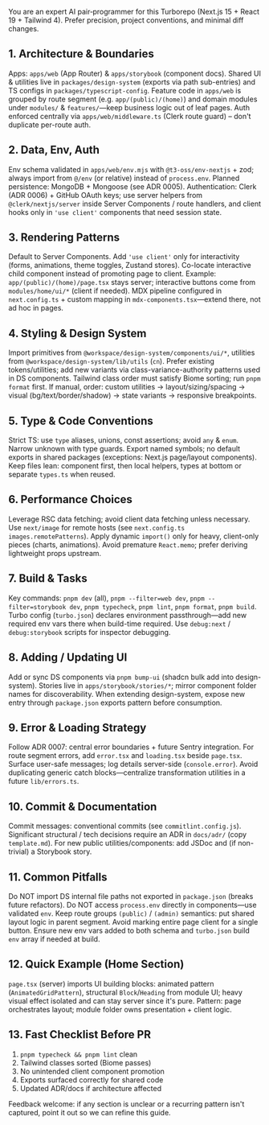 You are an expert AI pair‑programmer for this Turborepo (Next.js 15 + React 19 + Tailwind 4). Prefer precision, project conventions, and minimal diff changes.

## 1. Architecture & Boundaries
Apps: `apps/web` (App Router) & `apps/storybook` (component docs). Shared UI & utilities live in `packages/design-system` (exports via path sub-entries) and TS configs in `packages/typescript-config`. Feature code in `apps/web` is grouped by route segment (e.g. `app/(public)/(home)`) and domain modules under `modules/` & `features/`—keep business logic out of leaf pages. Auth enforced centrally via `apps/web/middleware.ts` (Clerk route guard) – don't duplicate per-route auth.

## 2. Data, Env, Auth
Env schema validated in `apps/web/env.mjs` with `@t3-oss/env-nextjs` + zod; always import from `@/env` (or relative) instead of `process.env`. Planned persistence: MongoDB + Mongoose (see ADR 0005). Authentication: Clerk (ADR 0006) + GitHub OAuth keys; use server helpers from `@clerk/nextjs/server` inside Server Components / route handlers, and client hooks only in `'use client'` components that need session state.

## 3. Rendering Patterns
Default to Server Components. Add `'use client'` only for interactivity (forms, animations, theme toggles, Zustand stores). Co-locate interactive child component instead of promoting page to client. Example: `app/(public)/(home)/page.tsx` stays server; interactive buttons come from `modules/home/ui/*` (client if needed). MDX pipeline configured in `next.config.ts` + custom mapping in `mdx-components.tsx`—extend there, not ad hoc in pages.

## 4. Styling & Design System
Import primitives from `@workspace/design-system/components/ui/*`, utilities from `@workspace/design-system/lib/utils` (`cn`). Prefer existing tokens/utilities; add new variants via class-variance-authority patterns used in DS components. Tailwind class order must satisfy Biome sorting; run `pnpm format` first. If manual, order: custom utilities → layout/sizing/spacing → visual (bg/text/border/shadow) → state variants → responsive breakpoints.

## 5. Type & Code Conventions
Strict TS: use `type` aliases, unions, const assertions; avoid `any` & `enum`. Narrow unknown with type guards. Export named symbols; no default exports in shared packages (exceptions: Next.js page/layout components). Keep files lean: component first, then local helpers, types at bottom or separate `types.ts` when reused.

## 6. Performance Choices
Leverage RSC data fetching; avoid client data fetching unless necessary. Use `next/image` for remote hosts (see `next.config.ts images.remotePatterns`). Apply dynamic `import()` only for heavy, client-only pieces (charts, animations). Avoid premature `React.memo`; prefer deriving lightweight props upstream.

## 7. Build & Tasks
Key commands: `pnpm dev` (all), `pnpm --filter=web dev`, `pnpm --filter=storybook dev`, `pnpm typecheck`, `pnpm lint`, `pnpm format`, `pnpm build`. Turbo config (`turbo.json`) declares environment passthrough—add new required env vars there when build-time required. Use `debug:next` / `debug:storybook` scripts for inspector debugging.

## 8. Adding / Updating UI
Add or sync DS components via `pnpm bump-ui` (shadcn bulk add into design-system). Stories live in `apps/storybook/stories/*`; mirror component folder names for discoverability. When extending design-system, expose new entry through `package.json` exports pattern before consumption.

## 9. Error & Loading Strategy
Follow ADR 0007: central error boundaries + future Sentry integration. For route segment errors, add `error.tsx` and `loading.tsx` beside `page.tsx`. Surface user-safe messages; log details server-side (`console.error`). Avoid duplicating generic catch blocks—centralize transformation utilities in a future `lib/errors.ts`.

## 10. Commit & Documentation
Commit messages: conventional commits (see `commitlint.config.js`). Significant structural / tech decisions require an ADR in `docs/adr/` (copy `template.md`). For new public utilities/components: add JSDoc and (if non-trivial) a Storybook story.

## 11. Common Pitfalls
Do NOT import DS internal file paths not exported in `package.json` (breaks future refactors). Do NOT access `process.env` directly in components—use validated `env`. Keep route groups `(public)` / `(admin)` semantics: put shared layout logic in parent segment. Avoid marking entire page client for a single button. Ensure new env vars added to both schema and `turbo.json` build `env` array if needed at build.

## 12. Quick Example (Home Section)
`page.tsx` (server) imports UI building blocks: animated pattern (`AnimatedGridPattern`), structural `Block`/`Heading` from module UI; heavy visual effect isolated and can stay server since it's pure. Pattern: page orchestrates layout; module folder owns presentation + client logic.

## 13. Fast Checklist Before PR
1. `pnpm typecheck && pnpm lint` clean
2. Tailwind classes sorted (Biome passes)
3. No unintended client component promotion
4. Exports surfaced correctly for shared code
5. Updated ADR/docs if architecture affected

Feedback welcome: if any section is unclear or a recurring pattern isn't captured, point it out so we can refine this guide.
